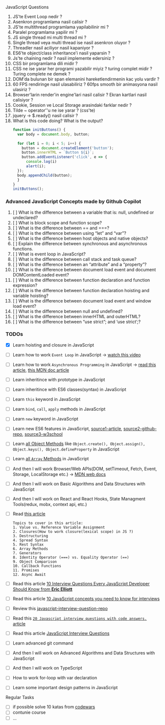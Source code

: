 JavaScript Questions

1. JS'te Event Loop nedir ?
2. Asenkron programlama nasil calisir ?
3. JS'te multithread programlama yapilabilinir mi ?
4. Paralel programlama yapilir mi ?
5. JS single thread mi multi thread mi ?
6. Single thread veya multi thread ise nasil asenkron oluyor ?
7. Threadler nasil aciliyor nasil kapaniyor ?
8. ES6'te object/class inheritance'i nasil yaparsin ?
9.  Js'te chaining nedir ? nasil implemente edersiniz ?
10. CSS bir programlama dili midir ? 
11. CSS ne ise yarar her programi yazabilir miyiz ? turing complet midir ? Turing complete ne demek ?
12. DOM'da bulunan bir span elemanini hareketlendirmenin kac yolu vardir ?
13. 60 FPS rendiringe nasil ulasabiliriz ? 60fps smooth bir animasyona nasil ulasiriz ?
14. Browser'larin render'in engine'lari nasil calisir ? Ekran kartlari nasil calisiyor ?
15. Cookie, Session ve Local Storage arasindaki farklar nedir ?
16. Tilde ~ operator''u ne ise yarar ? (css'te)
17. jquery -> $.ready() nasil calisir ?
18. What is this code doing? What is the output?
    ```javascript
    function initButtons() {
      var body = document.body, button;
      
      for (let i = 0; i < 5; i++) {
        button = document.createElement('button');
        button.innerHTML = `Button ${i}`;
        button.addEventListener('click', e => {
          console.log(i)
          alert(i);
      });
      body.appendChild(button);
      }
    }
    initButtons();
    ```
### Advanced JavaScript Concepts made by Github Copilot
1. [ ] What is the difference between a variable that is: null, undefined or undeclared?
2. [ ] What is block scope and function scope?
3. [ ] What is the difference between == and ===?
4. [ ] What is the difference between using “let” and “var”?
5. [ ] What is the difference between host objects and native objects?
6. [ ] Explain the difference between synchronous and asynchronous functions.
7. [ ] What is event loop in JavaScript?
8. [ ] What is the difference between call stack and task queue?
9.  [ ]  What is the difference between an “attribute” and a “property”?
10. [ ]  What is the difference between document load event and document DOMContentLoaded event?
11. [ ]  What is the difference between function declaration and function expression?
12. [ ]  What is the difference between function declaration hoisting and variable hoisting?
13. [ ]  What is the difference between document load event and window load event?
14. [ ]  What is the difference between null and undefined?
15. [ ]  What is the difference between innerHTML and outerHTML?
16. [ ]  What is the difference between “use strict”; and ‘use strict’;?



### TODOs
- [x] Learn hoisting and closure in JavaScript
- [ ] Learn how to work `Event Loop` in JavaScript -> [watch this video](https://www.youtube.com/watch?v=8aGhZQkoFbQ&vl=en)
- [ ] Learn how to work `Asynchronous Programming` in JavaScript -> [read this article](https://www.freecodecamp.org/news/asynchronous-programming-in-javascript/#:~:text=In%20summary%2C%20asynchronous%20programming%20is,async%2Fawait%2C%20and%20promises.), [this MDN doc article](https://developer.mozilla.org/en-US/docs/Learn/JavaScript/Asynchronous/Introducing)
- [ ] Learn inheritince with prototype in JavaScript
- [ ] Learn inheritince with ES6 classes(syntax) in JavaScript
- [ ] Learn `this` keyword in JavaScript
- [ ] Learn `bind`, `call`, `apply` methods in JavaScript
- [ ] Learn `new` keyword in JavaScript
- [ ] Learn new ES6 features in JavaScript, [source1-article](https://www.boardinfinity.com/blog/top-10-features-of-es6/#:~:text=ES6%20comes%20with%20significant%20changes,programming%20easier%20and%20more%20fun.), [source2-github-repo](https://github.com/lukehoban/es6features), [source3-w3school](https://www.w3schools.com/js/js_es6.asp)
- [ ] Learn [all Object Methods](https://developer.mozilla.org/en-US/docs/Web/JavaScript/Reference/Global_Objects/Object) like `Object.create(), Object.assign(), Object.keys(), Object.defineProperty` in JavaScript
- [ ] Learn [all `Array` Methods](https://developer.mozilla.org/en-US/docs/Web/JavaScript/Reference/Global_Objects/Array) in JavaScript
- [ ] And then I will work Browser/Web APIs(DOM, setTimeout, Fetch, Event, Storage, LocalStorage etc.) -> [MDN web docs](https://developer.mozilla.org/en-US/docs/Web/API)
- [ ] And then I will work on Basic Algorithms and Data Structures with JavaScript
- [ ] And then I will work on React and React Hooks, State Managment Tools(redux, mobx, context api, etc.)
- [ ] Read [this article](https://hackernoon.com/12-javascript-concepts-that-will-level-up-your-development-skills-b37d16ad7104)

      Topics to cover in this article:
      1. Value vs. Reference Variable Assignment
      2. Closures(How to work closure(lexical scope) in JS ?)
      3. Destructuring
      4. Spread Syntax
      5. Rest Syntax
      6. Array Methods
      7. Generators
      8. Identity Operator (===) vs. Equality Operator (==)
      9. Object Comparison
      10. Callback Functions
      11. Promises
      12. Async Await

- [ ] Read this article [10 Interview Questions Every JavaScript Developer Should Know from **Eric Elliott**](https://medium.com/javascript-scene/10-interview-questions-every-javascript-developer-should-know-6fa6bdf5ad95)
- [ ] Read this article [10 JavaScript concepts you need to know for interviews](https://codeburst.io/10-javascript-concepts-you-need-to-know-for-interviews-136df65ecce)
- [ ] Review this [javascript-interview-question-repo](https://github.com/BomBoch/javascript-interview-questions/tree/8c689beec7c712d86cdb2e5a40eb6e04c0454a1d)
- [ ] Read this [`20 Javascript interview questions with code answers.` article](https://medium.com/@fullstacktips/20-javascript-interview-questions-with-code-answers-dd9fb28f3f5a)
- [ ] Read this article [JavaScript Interview Questions](https://www.interviewbit.com/javascript-interview-questions/)
- [ ] Learn advanced git command
- [ ] And then I will work on Advanced Algorithms and Data Structures with JavaScript
- [ ] And then I will work on TypeScript
- [ ] How to work for-loop with var declaration 
- [ ] Learn some important design patterns in JavaScript




Regular Tasks
- [ ] if possible solve 10 katas from [codewars](https://www.codewars.com/dashboard)
- [ ] contunie course
- [ ] ...